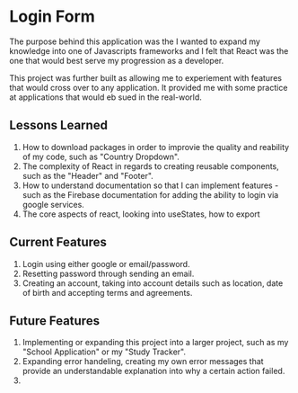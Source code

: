 # Login Form

The purpose behind this application was the I wanted to expand my knowledge into one of Javascripts frameworks and I felt that React was the one that would best serve my progression as a developer.

This project was further built as allowing me to experiement with features that would cross over to any application. It provided me with some practice at applications that would eb sued in the real-world.

## Lessons Learned

1. How to download packages in order to improvie the quality and reability of my code, such as "Country Dropdown".
2. The complexity of React in regards to creating reusable components, such as the "Header" and "Footer".
3. How to understand documentation so that I can implement features - such as the Firebase documentation for adding the ability to login via google services.
4. The core aspects of react, looking into useStates, how to export

## Current Features

1. Login using either google or email/password.
2. Resetting password through sending an email.
3. Creating an account, taking into account details such as location, date of birth and accepting terms and agreements.

## Future Features

1. Implementing or expanding this project into a larger project, such as my "School Application" or my "Study Tracker".
2. Expanding error handeling, creating my own error messages that provide an understandable explanation into why a certain action failed.
3.
